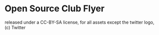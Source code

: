 # Open Source Club Flyer

released under a CC-BY-SA license, for all assets except the twitter logo, (c) Twitter

